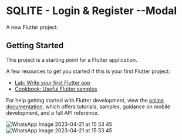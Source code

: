 # SQLITE - Login & Register --Modal

A new Flutter project.

## Getting Started

This project is a starting point for a Flutter application.

A few resources to get you started if this is your first Flutter project:

- [Lab: Write your first Flutter app](https://docs.flutter.dev/get-started/codelab)
- [Cookbook: Useful Flutter samples](https://docs.flutter.dev/cookbook)

For help getting started with Flutter development, view the
[online documentation](https://docs.flutter.dev/), which offers tutorials,
samples, guidance on mobile development, and a full API reference.

![WhatsApp Image 2023-04-21 at 15 53 45](https://user-images.githubusercontent.com/123534851/233613394-34b8a968-3d6a-4cb1-a524-d2b60a657f4c.jpg)
![WhatsApp Image 2023-04-21 at 15 53 45](https://user-images.githubusercontent.com/123534851/233613166-18b542fb-ac2c-440c-bdd7-ce2b14575a9b.jpg)
